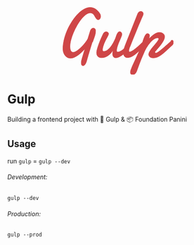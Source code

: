 <div align="center">
    <svg xmlns="http://www.w3.org/2000/svg" viewBox="0 0 252.54 153.16" width="252.54" height="153.16"><g fill="#cf4647" stroke="#cf4647" stroke-miterlimit="10"><path d="M67.53 79.12c-.17.26-.5 1.08-.95 2.45-.46 1.38-1.02 3.1-1.68 5.2-.66 2.07-1.38 4.4-2.14 6.97l-2.37 7.88c-.9 2.68-1.6 5.3-2.4 7.88l-2 6.98-1.5 5.22-.7 2.5c-.3.83-.6 1.75-1.1 2.77-.5 1-1.1 1.97-1.7 2.88-.7.9-1.4 1.67-2.2 2.27-.8.6-1.6.9-2.5.9-1.4 0-2.4-.48-3.1-1.4-.7-.95-1-2.66-1-5.16v-2.26c0-.83.4-2.4 1-4.68.6-2.3 1.3-4.88 2.2-7.76.8-2.9 1.8-5.88 2.7-8.97l2.7-8.4c-2.4 2.6-4.9 5.2-7.6 7.7-2.7 2.6-5.5 4.9-8.3 6.9-2.9 2-5.8 3.7-8.7 5-2.9 1.3-5.7 1.9-8.4 1.9-3.1 0-5.7-.7-7.9-2.1-2.2-1.4-4.1-3.1-5.5-5.3s-2.5-4.7-3.2-7.4C.8 98.5.4 95.7.4 93v-1c0-.3.04-.63.1-.94.24-5 .95-10.1 2.1-15.34 1.2-5.28 2.7-10.5 4.6-15.7 1.9-5.2 4.1-10.3 6.6-15.26C16.4 40 19.1 35.3 22 30.9s6.02-8.5 9.3-12.2c3.3-3.72 6.67-6.92 10.14-9.6 3.46-2.7 6.96-4.8 10.5-6.3 3.5-1.5 7-2.3 10.46-2.3 4 0 7.86 1.1 11.6 3.27C77.7 6 81.2 9.5 84.48 14.4c.74 1.1 1.2 2.2 1.4 3.32.2 1.1.3 2.17.3 3.15 0 2.34-.55 4.2-1.67 5.54-1.1 1.4-2.4 2-4 2-1.4 0-2.7-.7-3.9-2.2-1.2-1.5-2.6-3.6-4-6.3-1.4-2.5-2.9-4.3-4.6-5.4-1.7-1.1-3.5-1.6-5.5-1.6-3.1 0-6.3 1.3-9.8 3.9-3.5 2.6-6.9 5.9-10.3 10.1-3.4 4.2-6.7 9-9.8 14.4-3.1 5.4-5.9 10.9-8.3 16.6-2.4 5.7-4.3 11.2-5.7 16.7-1.4 5.5-2.1 10.4-2.1 14.8 0 1.5.1 3 .3 4.5.2 1.6.6 2.9 1.1 4.2s1.3 2.3 2.3 3.1c1 .8 2.2 1.2 3.6 1.2 1.6 0 3.5-.5 5.5-1.6 2.1-1.1 4.2-2.5 6.4-4.3 2.2-1.8 4.5-3.8 6.7-6s4.4-4.5 6.3-6.8c1.9-2.3 3.7-4.5 5.1-6.6 1.5-2.1 2.6-3.9 3.4-5.5L63 53c.74-1.97 1.7-3.38 2.93-4.2 1.2-.84 2.43-1.26 3.7-1.26.6 0 1.23.1 1.85.3.6.2 1.18.52 1.67.96.5.4.87 1 1.16 1.7.3.7.5 1.5.5 2.5 0 2.5-.2 4.86-.6 7.04-.4 2.2-1 4.3-1.7 6.4-.6 2.05-1.4 4.14-2.2 6.25-.8 2.1-1.6 4.3-2.4 6.6zm83.03 15.28c-1.93 2.6-4.18 5.14-6.74 7.6-2.57 2.48-5.22 4.68-7.94 6.6-2.72 1.92-5.4 3.47-8.03 4.64-2.64 1.17-5 1.75-7.1 1.75s-3.83-.7-5.15-2.1c-1.32-1.4-1.98-3.8-1.98-7.2 0-2.4.36-5.2 1.06-8.4-1.14 2-2.57 4.1-4.28 6.1-1.7 2.1-3.67 4-5.86 5.7-2.2 1.7-4.66 3.1-7.38 4.1-2.72 1-5.68 1.6-8.9 1.6-1.43 0-2.83-.2-4.17-.6-1.4-.4-2.6-1-3.6-1.9-1-.9-1.8-2.1-2.5-3.6-.6-1.5-.9-3.4-.9-5.6l.2-2.4c.2-1.5.7-4 1.7-7.3s2.4-7.6 4.4-12.9c2-5.3 4.7-11.6 8.3-19.1.9-2 1.9-3.4 3.2-4.3 1.2-.9 2.5-1.3 3.9-1.3.6 0 1.2.1 1.9.3.6.1 1.2.4 1.8.8.6.4 1 .9 1.4 1.5.3.5.5 1.2.5 2 0 .5-.1 1-.2 1.4-.3.9-.7 2-1.4 3.4l-2.6 4.94c-1 1.8-2 3.8-3.1 5.92-1.1 2.13-2.1 4.4-3 6.62-.9 2.3-1.7 4.65-2.4 7-.7 2.4-1.1 4.7-1.2 6.9 0 1 .2 1.8.6 2.6.4.8 1.2 1.2 2.2 1.2 2.8 0 5.6-.9 8.2-2.8 2.6-1.87 5-4.2 7.2-6.98 2.2-2.8 4.2-5.8 6-9 1.8-3.2 3.2-6.1 4.4-8.74.8-1.77 1.6-3.67 2.2-5.7.6-2 1.3-3.9 2.1-5.6.7-1.7 1.6-3.16 2.6-4.3.9-1.14 2.1-1.7 3.6-1.7s2.8.6 3.7 1.8c.9 1.2 1.4 2.6 1.4 4.3 0 .9-.3 2.2-.9 3.8-.6 1.6-1.3 3.5-2.2 5.6l-2.9 6.77c-1.1 2.4-2 4.8-2.9 7.3-.9 2.45-1.7 4.9-2.3 7.24-.6 2.4-.9 4.6-.9 6.6 0 1.9 1 2.8 2.9 2.8 1.4 0 3.1-.4 5.1-1.4 2-.9 4.1-2.2 6.3-3.9 2.2-1.7 4.4-3.7 6.6-6 2.2-2.3 4.2-4.74 5.9-7.4l.7 10.6z"/><path d="M152.6 90.5c-.48 1.2-.95 2.6-1.4 4.18-.47 1.58-.7 3-.7 4.25 0 .78.13 1.4.4 1.87.26.47.76.7 1.5.7.93 0 2.08-.32 3.47-.97 1.38-.65 2.87-1.5 4.47-2.58 1.6-1.06 3.28-2.28 5-3.66 1.74-1.4 3.47-2.9 5.18-4.3 1.7-1.5 3.34-3 4.9-4.5 1.56-1.5 2.96-2.9 4.2-4.1.34-.4.75-.6 1.24-.8.48-.2.9-.3 1.25-.3.9 0 1.6.3 2.2 1.1.6.7.9 1.7.9 2.9 0 1.1-.3 2.3-.9 3.6-.6 1.3-1.7 2.6-3.2 3.9-2.8 3-5.6 5.9-8.5 8.7-2.8 2.7-5.7 5.2-8.5 7.3-2.8 2.1-5.6 3.7-8.4 5-2.8 1.2-5.5 1.8-8.1 1.8-1.8 0-3.3-.3-4.5-.9-1.2-.6-2.1-1.4-2.9-2.4-.7-1-1.2-2.2-1.5-3.5-.3-1.4-.4-2.8-.4-4.3 0-2.6.3-5.2 1-7.9s1.4-5.2 2.3-7.4c1.6-4.1 3.1-8.1 4.7-12.1l4.4-11L170.6 15c.75-2 1.8-3.42 3.15-4.3 1.36-.8 2.7-1.2 4.07-1.2 1.4 0 2.6.4 3.74 1.3 1.1.86 1.7 2.3 1.7 4.27 0 .93-.2 1.92-.55 2.96-.4 1-.8 2.14-1.4 3.33-1.1 2.42-2.4 5.4-3.9 8.94l-5 11.6c-1.7 4.15-3.5 8.5-5.3 13l-5.4 13.2c-1.8 4.28-3.4 8.3-4.9 12.14l-3.9 9.93z"/><path d="M245.9 76.4c.63-.43 1.2-.77 1.73-1.03.52-.26 1.03-.4 1.5-.4.97 0 1.7.44 2.18 1.3.5.86.8 1.9.8 3.16 0 1.35-.3 2.73-.9 4.13-.6 1.4-1.4 2.58-2.6 3.5-4.7 4.17-8.9 7.97-12.5 11.4-3.7 3.43-7.1 6.38-10.4 8.85-3.3 2.5-6.5 4.4-9.6 5.8-3.1 1.4-6.4 2.1-10 2.1-3.3 0-5.9-.7-7.7-2.2-1.8-1.4-2.7-3.4-2.7-6v-.6c0-.1.1-.4.1-.6.2-1.5.9-3.3 2.1-5.4 1.2-2 2.6-4.1 4.3-6.3s3.5-4.4 5.4-6.6c1.9-2.2 3.6-4.3 5.3-6.3 1.6-2 2.9-3.8 4-5.5 1.1-1.6 1.6-3 1.6-4 0-.6-.2-1.1-.62-1.5-.47-.3-1.2-.5-2.2-.5-1.8 0-3.6.5-5.46 1.4-1.9.9-3.76 2.2-5.6 3.7-1.8 1.6-3.6 3.3-5.32 5.3s-3.3 4.1-4.9 6.2c-1.5 2.2-2.9 4.3-4.2 6.5-1.2 2.2-2.3 4.2-3.2 6l-1.1 2.4-1.5 3.6-1.8 4-1.7 3.9-1.4 3.3c-.4 1-.7 1.6-.9 2-.2.5-.5 1.4-1 2.7l-1.8 4.58-2.1 5.5-2 5.4-1.7 4.58c-.5 1.3-.8 2.18-.9 2.65-.5 1.3-1 2.6-1.6 3.8-.6 1.2-1.25 2.23-2.02 3.14-.76.9-1.64 1.65-2.63 2.2-1 .5-2.1.8-3.3.8-1.6 0-2.9-.4-3.9-1.12-1-.7-1.6-2.2-1.6-4.3 0-1 .1-2.1.4-3.2.2-1.1.6-2.12 1-3.2.3-1.1.8-2.1 1.2-3.1.4-1 .8-2 1.1-2.96 2.3-5.2 4.75-10.4 7.2-15.66s4.8-10.4 7.1-15.5c2.26-5.1 4.35-10.1 6.3-15.1 1.9-4.9 3.5-9.66 4.8-14.2l1.4-3.96c.6-1.7 1.3-3.4 2.1-5s1.7-3.1 2.7-4.3c1-1.2 2.1-1.83 3.2-1.83 1.8 0 3.07.4 3.86 1.2.8.88 1.2 2 1.2 3.6 0 .3-.04.8-.13 1.5-.1.7-.2 1.4-.36 2.15l-.43 2.1c-.1.7-.3 1.2-.4 1.5 1.6-1.76 3.4-3.5 5.28-5.25 1.9-1.73 3.9-3.3 5.9-4.7s4.1-2.6 6.2-3.45c2.1-.9 4.2-1.35 6.3-1.35 1.5 0 2.9.2 4.36.6 1.4.42 2.7 1.03 3.8 1.84 1.17.8 2.08 1.8 2.78 3 .7 1.2 1.05 2.63 1.05 4.24 0 2.13-.56 4.4-1.6 6.8-1.1 2.44-2.4 4.9-4.06 7.3-1.6 2.46-3.37 4.84-5.26 7.15-1.9 2.3-3.6 4.4-5.3 6.3l-4.2 4.9c-1.1 1.3-1.7 2.2-1.72 2.7 0 .6.2 1.1.6 1.5s1.1.6 2 .6c.78 0 1.88-.45 3.3-1.3 1.48-.9 3.5-2.3 6.1-4.36 2.6-2.1 5.96-4.8 9.97-8.3 4-3.46 9-7.8 14.87-13.07z"/></g></svg>
</div>

# Gulp

Building a frontend project with 🥤 Gulp & 📦 Foundation Panini

## Usage
run `gulp` = `gulp --dev`

###### Development:
```
gulp --dev
```

###### Production:
```
gulp --prod
```
